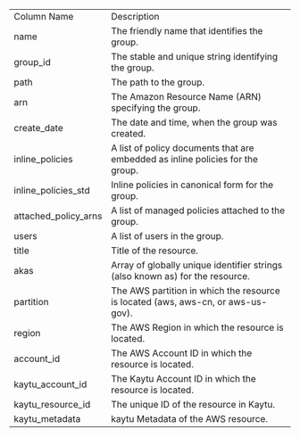 <table>
	<tr><td>Column Name</td><td>Description</td></tr>
	<tr><td>name</td><td>The friendly name that identifies the group.</td></tr>
	<tr><td>group_id</td><td>The stable and unique string identifying the group.</td></tr>
	<tr><td>path</td><td>The path to the group.</td></tr>
	<tr><td>arn</td><td>The Amazon Resource Name (ARN) specifying the group.</td></tr>
	<tr><td>create_date</td><td>The date and time, when the group was created.</td></tr>
	<tr><td>inline_policies</td><td>A list of policy documents that are embedded as inline policies for the group.</td></tr>
	<tr><td>inline_policies_std</td><td>Inline policies in canonical form for the group.</td></tr>
	<tr><td>attached_policy_arns</td><td>A list of managed policies attached to the group.</td></tr>
	<tr><td>users</td><td>A list of users in the group.</td></tr>
	<tr><td>title</td><td>Title of the resource.</td></tr>
	<tr><td>akas</td><td>Array of globally unique identifier strings (also known as) for the resource.</td></tr>
	<tr><td>partition</td><td>The AWS partition in which the resource is located (aws, aws-cn, or aws-us-gov).</td></tr>
	<tr><td>region</td><td>The AWS Region in which the resource is located.</td></tr>
	<tr><td>account_id</td><td>The AWS Account ID in which the resource is located.</td></tr>
	<tr><td>kaytu_account_id</td><td>The Kaytu Account ID in which the resource is located.</td></tr>
	<tr><td>kaytu_resource_id</td><td>The unique ID of the resource in Kaytu.</td></tr>
	<tr><td>kaytu_metadata</td><td>kaytu Metadata of the AWS resource.</td></tr>
</table>